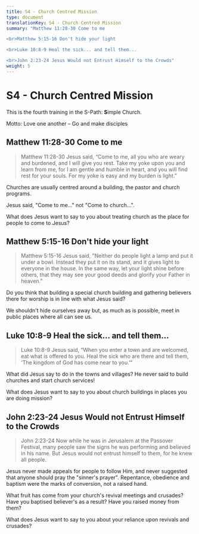 ```yaml
---
title: S4 - Church Centred Mission
type: document
translationKey: S4 - Church Centred Mission
summary: "Matthew 11:28-30 Come to me

<br>Matthew 5:15-16 Don't hide your light

<br>Luke 10:8-9 Heal the sick... and tell them...

<br>John 2:23-24 Jesus Would not Entrust Himself to the Crowds"
weight: 5
---
```

# S4 - Church Centred Mission

This is the fourth training in the S-Path: **S**imple Church.

Motto: Love one another – Go and make disciples

## Matthew 11:28-30 Come to me

>   Matthew 11:28-30 Jesus said, “Come to me, all you who are weary and burdened, and I will give you rest. Take my yoke upon you and learn from me, for I am gentle and humble in heart, and you will find rest for your souls. For my yoke is easy and my burden is light.”

Churches are usually centred around a building, the pastor and church programs.

Jesus said, "Come to me..." not "Come to church...".

What does Jesus want to say to you about treating church as the place for people to come to Jesus?

## Matthew 5:15-16 Don't hide your light

>   Matthew 5:15-16 Jesus said, "Neither do people light a lamp and put it under a bowl. Instead they put it on its stand, and it gives light to everyone in the house. In the same way, let your light shine before others, that they may see your good deeds and glorify your Father in heaven."

Do you think that building a special church building and gathering believers there for worship is in line with what Jesus said?

We shouldn't hide ourselves away but, as much as is possible, meet in public places where all can see us.

## Luke 10:8-9 Heal the sick... and tell them...

>   Luke 10:8-9 Jesus said, “When you enter a town and are welcomed, eat what is offered to you. Heal the sick who are there and tell them, ‘The kingdom of God has come near to you.’"

What did Jesus say to do in the towns and villages? He never said to build churches and start church services!

What does Jesus want to say to you about church buildings in places you are doing mission?

## John 2:23-24 Jesus Would not Entrust Himself to the Crowds

>   John 2:23-24 Now while he was in Jerusalem at the Passover Festival, many people saw the signs he was performing and believed in his name. But Jesus would not entrust himself to them, for he knew all people.

Jesus never made appeals for people to follow Him, and never suggested that anyone should pray the "sinner's prayer". Repentance, obedience and baptism were the marks of conversion, not a raised hand.

What fruit has come from your church's revival meetings and crusades? Have you baptised believer's as a result? Have you raised money from them?

What does Jesus want to say to you about your reliance upon revivals and crusades?

